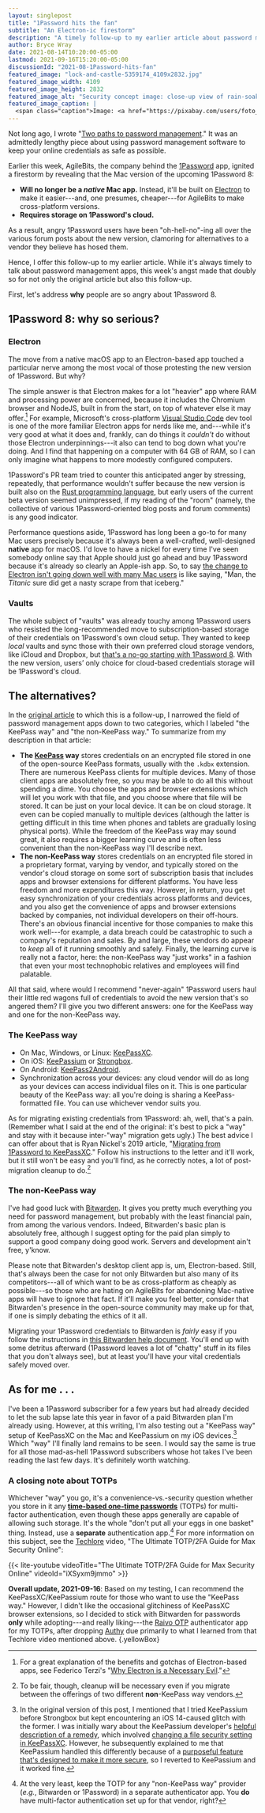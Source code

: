 ```yaml
---
layout: singlepost
title: "1Password hits the fan"
subtitle: "An Electron-ic firestorm"
description: "A timely follow-up to my earlier article about password management."
author: Bryce Wray
date: 2021-08-14T10:20:00-05:00
lastmod: 2021-09-16T15:20:00-05:00
discussionId: "2021-08-1Password-hits-fan"
featured_image: "lock-and-castle-5359174_4109x2832.jpg"
featured_image_width: 4109
featured_image_height: 2832
featured_image_alt: "Security concept image: close-up view of rain-soaked padlocked chain on an outer door"
featured_image_caption: |
  <span class="caption">Image: <a href="https://pixabay.com/users/foto_und_pinsel-6558995/?utm_source=link-attribution&amp;utm_medium=referral&amp;utm_campaign=image&amp;utm_content=5359174">Foto_und_Pinsel</a>; <a href="https://pixabay.com/?utm_source=link-attribution&amp;utm_medium=referral&amp;utm_campaign=image&amp;utm_content=5359174">Pixabay</a></span>
---
```


Not long ago, I wrote "[Two paths to password management](/posts/2021/06/two-paths-password-management)." It was an admittedly lengthy piece about using password management software to keep your online credentials as safe as possible.

Earlier this week, AgileBits, the company behind the [1Password](https://1password.com) app, ignited a firestorm by revealing that the Mac version of the upcoming 1Password 8:

- **Will no longer be a *native* Mac app.** Instead, it'll be built on [Electron](https://www.electronjs.org/) to make it easier---and, one presumes, cheaper---for AgileBits to make cross-platform versions.
- **Requires storage on 1Password's cloud.**

As a result, angry 1Password users have been "oh-hell-no"-ing all over the various forum posts about the new version, clamoring for alternatives to a vendor they believe has hosed them.

Hence, I offer this follow-up to my earlier article. While it's always timely to talk about password management apps, this week's angst made that doubly so for not only the original article but also this follow-up.

First, let's address **why** people are so angry about 1Password 8.

## 1Password 8: why so serious?

### Electron

The move from a native macOS app to an Electron-based app touched a particular nerve among the most vocal of those protesting the new version of 1Password. But why?

The simple answer is that Electron makes for a lot "heavier" app where RAM and processing power are concerned, because it includes the Chromium browser and NodeJS, built in from the start, on top of whatever else it may offer.[^Terzi] For example, Microsoft's cross-platform [Visual Studio Code](https://code.visualstudio.com) dev tool is one of the more familiar Electron apps for nerds like me, and---while it's very good at what it does and, frankly, can do things it *couldn't* do without those Electron underpinnings---it also can tend to bog down what you're doing. And I find that happening on a computer with 64 GB of RAM, so I can only imagine what happens to more modestly configured computers.

[^Terzi]: For a great explanation of the benefits and gotchas of Electron-based apps, see Federico Terzi's "[Why Electron is a Necessary Evil](https://federicoterzi.com/blog/why-electron-is-a-necessary-evil/)."

1Password's PR team tried to counter this anticipated anger by stressing, repeatedly, that performance wouldn't suffer because the new version is built also on the [Rust programming language](https://www.rust-lang.org/), but early users of the current beta version seemed unimpressed, if my reading of the "room" (namely, the collective of various 1Password-oriented blog posts and forum comments) is any good indicator.

Performance questions aside, 1Password has long been a go-to for many Mac users precisely because it's always been a well-crafted, well-designed **native** app for macOS. I'd love to have a nickel for every time I've seen somebody online say that Apple should just go ahead and buy 1Password because it's already so clearly an Apple-ish app. So, to say [the change to Electron isn't going down well with many Mac users](https://sixcolors.com/post/2021/08/not-important-enough-1password-abandons-its-native-mac-app/) is like saying, "Man, the *Titanic* sure did get a nasty scrape from that iceberg."

### Vaults

The whole subject of "vaults" was already touchy among 1Password users who resisted the long-recommended move to subscription-based storage of their credentials on 1Password's own cloud setup. They wanted to keep *local* vaults and sync those with their own preferred cloud storage vendors, like iCloud and Dropbox, but [that's a no-go starting with 1Password 8](https://www.cultofmac.com/749946/1password-upsets-fans/). With the new version, users’ only choice for cloud-based credentials storage will be 1Password's cloud.

## The alternatives?

In the [original article](/posts/2021/06/two-paths-password-management) to which this is a follow-up, I narrowed the field of password management apps down to two categories, which I labeled "the KeePass way" and "the non-KeePass way." To summarize from my description in that article:

- **The [KeePass](https://keepass.info) way** stores credentials on an encrypted file stored in one of the open-source KeePass formats, usually with the `.kdbx` extension. There are numerous KeePass clients for multiple devices. Many of those client apps are absolutely free, so you may be able to do all this without spending a dime. You choose the apps and browser extensions which will let you work with that file, and you choose where that file will be stored. It can be just on your local device. It can be on cloud storage. It even can be copied manually to multiple devices (although the latter is getting difficult in this time when phones and tablets are gradually losing physical ports). While the freedom of the KeePass way may sound great, it also requires a bigger learning curve and is often less convenient than the non-KeePass way I'll describe next.
- **The non-KeePass way** stores credentials on an encrypted file stored in a proprietary format, varying by vendor, and typically stored on the vendor's cloud storage on some sort of subscription basis that includes apps and browser extensions for different platforms. You have less freedom and more expenditures this way. However, in return, you get easy synchronization of your credentials across platforms and devices, and you also get the convenience of apps and browser extensions backed by companies, not individual developers on their off-hours. There's an obvious financial incentive for those companies to make this work well---for example, a data breach could be catastrophic to such a company's reputation and sales. By and large, these vendors do appear to *keep* all of it running smoothly and safely. Finally, the learning curve is really not a factor, here: the non-KeePass way "just works" in a fashion that even your most technophobic relatives and employees will find palatable.

All that said, where would I recommend "never-again" 1Password users haul their little red wagons full of credentials to avoid the new version that's so angered them? I'll give you two different answers: one for the KeePass way and one for the non-KeePass way.

### The KeePass way

- On Mac, Windows, or Linux: [KeePassXC](https://keepassxc.org).
- On iOS: [KeePassium](https://keepassium.com) or [Strongbox](https://strongboxsafe.com).
- On Android: [KeePass2Android](https://github.com/PhilippC/keepass2android/).
- Synchronization across your devices: any cloud vendor will do as long as your devices can access individual files on it. This is one particular beauty of the KeePass way: all you're doing is sharing a KeePass-formatted file. You can use whichever vendor suits you.

As for migrating existing credentials from 1Password: ah, well, that's a pain. (Remember what I said at the end of the original: it's best to pick a "way" and stay with it because inter-"way" migration gets ugly.) The best advice I can offer about that is Ryan Nickel's 2019 article, "[Migrating from 1Password to KeePassXC](https://ryannickel.com/html/migrating_from_1password_to_keepassxc.html)." Follow his instructions to the letter and it'll work, but it still won't be easy and you'll find, as he correctly notes, a lot of post-migration cleanup to do.[^migration]

[^migration]: To be fair, though, cleanup will be necessary even if you migrate between the offerings of two different **non**-KeePass way vendors.

### The non-KeePass way

I've had good luck with [Bitwarden](https://bitwarden.com). It gives you pretty much everything you need for password management, but probably with the least financial pain, from among the various vendors. Indeed, Bitwarden's basic plan is absolutely free, although I suggest opting for the paid plan simply to support a good company doing good work. Servers and development ain't free, y'know.

Please note that Bitwarden's desktop client app is, um, Electron-based. Still, that's always been the case for not only Bitwarden but also many of its competitors---all of which want to be as cross-platform as cheaply as possible---so those who are hating on AgileBits for abandoning Mac-native apps will have to ignore that fact. If it'll make you feel better, consider that Bitwarden's presence in the open-source community may make up for that, if one is simply debating the ethics of it all.

Migrating your 1Password credentials to Bitwarden is *fairly* easy if you follow the instructions in [this Bitwarden help document](https://bitwarden.com/help/article/import-from-1password/). You'll end up with some detritus afterward (1Password leaves a lot of "chatty" stuff in its files that you don't always see), but at least you'll have your vital credentials safely moved over.

## As for me&nbsp;.&nbsp;.&nbsp;.

I've been a 1Password subscriber for a few years but had already decided to let the sub lapse late this year in favor of a paid Bitwarden plan I'm already using. However, at this writing, I'm also testing out a "KeePass way" setup of KeePassXC on the Mac and KeePassium on my iOS devices.[^KeePassium] Which "way" I'll finally land remains to be seen. I would say the same is true for all those mad-as-hell 1Password subscribers whose hot takes I've been reading the last few days. It's definitely worth watching.

[^KeePassium]: In the original version of this post, I mentioned that I tried KeePassium before Strongbox but kept encountering an iOS 14-caused glitch with the former. I was initially wary about the KeePassium developer's [helpful description of a remedy](https://keepassium.com/blog/2020/09/ios-14-file-doesnt-exist/), which involved [changing a file security setting in KeePassXC](https://www.reddit.com/r/KeePassium/comments/oicp1j/cannot_find_the_database_file_the_file_doesnt/h4ukrbk?utm_source=share&utm_medium=web2x&context=3). However, he subsequently explained to me that KeePassium handled this differently because of a [purposeful feature that's designed to make it more secure](https://keepassium.com/articles/cloud-sync-sandboxing/), so I reverted to KeePassium and it worked fine.

### A closing note about TOTPs

Whichever "way" you go, it's a convenience-vs.-security question whether you store in it any [**time-based one-time passwords**](https://en.wikipedia.org/wiki/Time-based_One-Time_Password) (TOTPs) for multi-factor authentication, even though these apps generally are capable of allowing such storage. It's the whole "don't put all your eggs in one basket" thing. Instead, use a **separate** authentication app.[^masterTOTP] For more information on this subject, see the [Techlore](https://techlore.tech) video, "The Ultimate TOTP/2FA Guide for Max Security Online":

{{< lite-youtube videoTitle="The Ultimate TOTP/2FA Guide for Max Security Online" videoId="iXSyxm9jmmo" >}}

[^masterTOTP]: At the very least, keep the TOTP for any "non-KeePass way" provider (*e.g.*, Bitwarden or 1Password) in a separate authenticator app. You **do** have multi-factor authentication set up for that vendor, right?

**Overall update, 2021-09-16**: Based on my testing, I can recommend the KeePassXC/KeePassium route for those who want to use the "KeePass way." However, I didn't like the occasional glitchiness of KeePassXC browser extensions, so I decided to stick with Bitwarden for passwords **only** while adopting---and really liking---the [Raivo OTP](https://github.com/raivo-otp/ios-application) authenticator app for my TOTPs, after dropping [Authy](https://authy.com/) due primarily to what I learned from that Techlore video mentioned above.
{.yellowBox}
